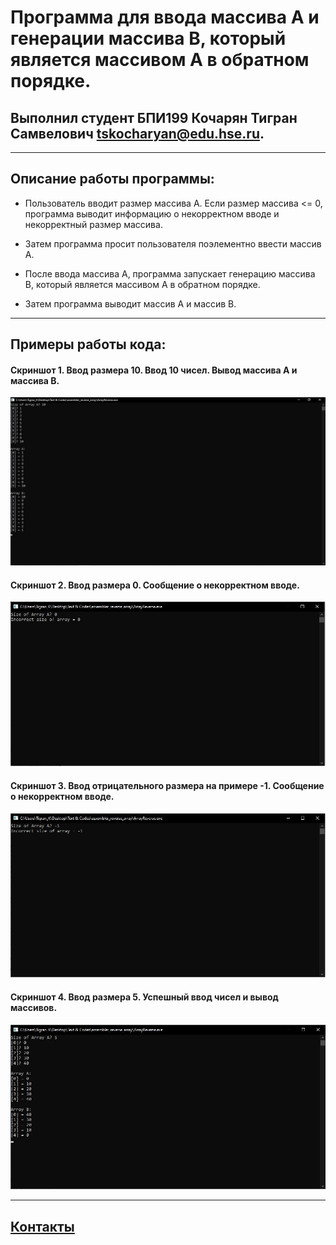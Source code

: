 # Программа для ввода массива А и генерации массива B, который является массивом А в обратном порядке.
## Выполнил студент БПИ199 Кочарян Тигран Самвелович <tskocharyan@edu.hse.ru>.
---

## Описание работы программы:


* Пользователь вводит размер массива А. Если размер массива <= 0, программа выводит информацию о некорректном вводе и некорректный размер массива.


* Затем программа просит пользователя поэлементно ввести массив А.


* После ввода массива А, программа запускает генерацию массива B, который является массивом А в обратном порядке.


* Затем программа выводит массив А и массив B.
---

## Примеры работы кода:
#### Скриншот 1. Ввод размера 10. Ввод 10 чисел. Вывод массива А и массива B.
![](screenshots/screen_1.jpg)


#### Скриншот 2. Ввод размера 0. Сообщение о некорректном вводе.
![](screenshots/screen_2.jpg)


#### Скриншот 3. Ввод отрицательного размера на примере -1. Сообщение о некорректном вводе.
![](screenshots/screen_3.jpg)


#### Скриншот 4. Ввод размера 5. Успешный ввод чисел и вывод массивов.
![](screenshots/screen_4.jpg)

---
## [Контакты](https://vk.com/k_tigran)
